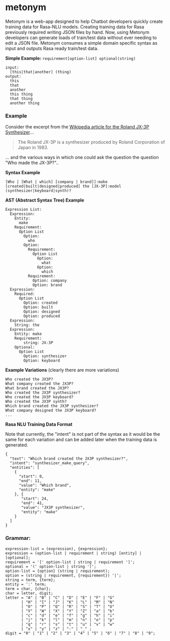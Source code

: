 # metonym
Metonym is a web-app designed to help Chatbot developers quickly create training data for Rasa-NLU models. Creating training data for Rasa previously required writing JSON files by hand. Now, using Metonym developers can generate loads of train/test data without ever needing to edit a JSON file. Metonym consumes a simple domain specific syntax as input and outputs Rasa ready train/test data.

**Simple Example:** `requirement[option-list] optional(string)`
```
input:
  [this|that|another] (thing)
output:
  this
  that
  another
  this thing
  that thing
  another thing
```

### Example
Consider the excerpt from the [Wikipedia article for the Roland JX-3P Synthesizer](https://en.wikipedia.org/wiki/Roland_JX-3P)...
> The Roland JX-3P is a synthesizer produced by Roland Corporation of Japan in 1983.

... and the various ways in which one could ask the question the question "Who made the JX-3P?"..

__Syntax Example__
```
[Who | [What | which] [company | brand]]:make [created|built|designed|produced] the [JX-3P]:model (synthesizer|keyboard|synth)?
```

__AST (Abstract Syntax Tree) Example__
```
Expression List:
  Expression:
    Entity:
      make
    Requirement:
      Option List
        Option:
          who
        Option:
          Requirement:
            Option List
              Option:
                what
              Option:
                which
          Requirement:
            Option: company
            Option: brand
  Expression:
    Required:
      Option List
        Option: created
        Option: built
        Option: designed
        Option: produced
  Expression:
    String: the
  Expression:
    Entity: make
    Requirement:
        string: JX-3P
    Optional:
      Option List
        Option: synthesizer
        Option: keyboard
```

__Example Variations__ (clearly there are more variations)
```
Who created the JX3P?
What company created the JX3P?
What brand created the JX3P?
Who created the JX3P synthesizer?
Who created the JX3P keyboard?
Who created the JX3P synth?
Which brand created the JX3P synthesizer?
What company designed the JX3P keyboard?
...
```

__Rasa NLU Training Data Format__

Note that currently, the "intent" is not part of the syntax as it would be the same for each variation and can be added later when the training data is generated.
```
{
  "text": "Which brand created the JX3P synthesizer?",
  "intent": "synthesizer_make_query",
  "entities": [
    {
      "start": 0,
      "end": 11,
      "value": "Which brand",
      "entity": "make"
    }, {
       "start": 24,
       "end": 41,
       "value": "JX3P synthesizer",
       "entity": "make"
    }
  ]
}
```

### Grammar:
```
expression-list = (expression), {expression};
expression = (option-list | requirement | string) [entity] | [optional];
requirement = '[' option-list | string | requirement ']';
optional = '(' option-list | string ')';
option-list = {option} (string | requirement);
option = (string | requirement, {requirement}) '|';
string = term, {term};
entity = ':' term;
term = char, {char};
char = letter, digit;
letter = "A" | "B" | "C" | "D" | "E" | "F" | "G"
       | "H" | "I" | "J" | "K" | "L" | "M" | "N"
       | "O" | "P" | "Q" | "R" | "S" | "T" | "U"
       | "V" | "W" | "X" | "Y" | "Z" | "a" | "b"
       | "c" | "d" | "e" | "f" | "g" | "h" | "i"
       | "j" | "k" | "l" | "m" | "n" | "o" | "p"
       | "q" | "r" | "s" | "t" | "u" | "v" | "w"
       | "x" | "y" | "z" | "-" | "_" ;
digit = "0" | "1" | "2" | "3" | "4" | "5" | "6" | "7" | "8" | "9";
```


